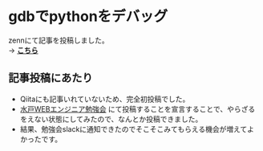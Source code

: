 # gdbでpythonをデバッグ

zennにて記事を投稿しました。  
→ **[こちら](https://zenn.dev/ngw/articles/python-debug-gdb)**

## 記事投稿にあたり
* Qiitaにも記事いれていないため、完全初投稿でした。
* [水戸WEBエンジニア勉強会](https://mito-web-engineer.connpass.com/) にて投稿することを宣言することで、やらざるをえない状態にしてみたので、なんとか投稿できました。
* 結果、勉強会slackに通知できたのでそこそこみてもらえる機会が増えてよかったです。

